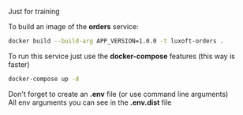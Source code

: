 Just for training

To build an image of the **orders** service:
```bash
docker build --build-arg APP_VERSION=1.0.0 -t luxoft-orders .
```

To run this service just use the **docker-compose** features (this way is faster)
```bash
docker-compose up -d
```

Don't forget to create an **.env** file (or use command line arguments) <br>
All env arguments you can see in the **.env.dist** file
